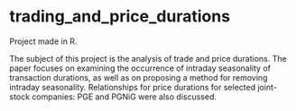 # trading_and_price_durations

Project made in R.

The subject of this project is the analysis of trade and price durations. The paper focuses on examining the occurrence of intraday seasonality of transaction durations, as well as on proposing a method for removing intraday seasonality. Relationships for price durations for selected joint-stock companies: PGE and PGNiG were also discussed.
